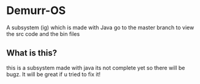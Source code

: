 # Demurr-OS
A subsystem (ig) which is made with Java
go to the master branch to view the src code and the bin files

## What is this?
this is a subsystem made with java its not complete yet so there will be bugz. It will be great if u tried to fix it!
